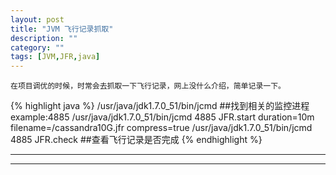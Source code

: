 ```yaml
---
layout: post
title: "JVM 飞行记录抓取"
description: ""
category: ""
tags: [JVM,JFR,java]
---
```

	在项目调优的时候，时常会去抓取一下飞行记录，网上没什么介绍，简单记录一下。
	
{% highlight java %}
	/usr/java/jdk1.7.0_51/bin/jcmd ##找到相关的监控进程 example:4885
/usr/java/jdk1.7.0_51/bin/jcmd 4885 JFR.start duration=10m filename=/cassandra10G.jfr compress=true
/usr/java/jdk1.7.0_51/bin/jcmd 4885 JFR.check ##查看飞行记录是否完成
{% endhighlight %}

---	
---
	

